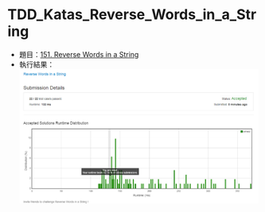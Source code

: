 # TDD_Katas_Reverse_Words_in_a_String

- 題目：[151. Reverse Words in a String](https://leetcode.com/problems/reverse-words-in-a-string/#/description)  
- 執行結果：
![Result](https://github.com/jame2408/TDD_Katas_Reverse_Words_in_a_String/blob/master/Reverse_Words_in_a_String_Result.png)  
